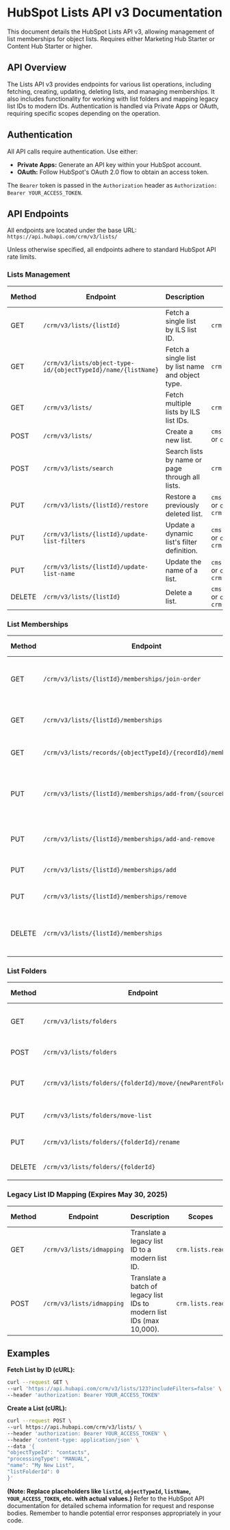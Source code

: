 # HubSpot Lists API v3 Documentation

This document details the HubSpot Lists API v3, allowing management of list memberships for object lists.  Requires either Marketing Hub Starter or Content Hub Starter or higher.

## API Overview

The Lists API v3 provides endpoints for various list operations, including fetching, creating, updating, deleting lists, and managing memberships.  It also includes functionality for working with list folders and mapping legacy list IDs to modern IDs.  Authentication is handled via Private Apps or OAuth, requiring specific scopes depending on the operation.

## Authentication

All API calls require authentication.  Use either:

* **Private Apps:** Generate an API key within your HubSpot account.
* **OAuth:**  Follow HubSpot's OAuth 2.0 flow to obtain an access token.

The `Bearer` token is passed in the `Authorization` header as `Authorization: Bearer YOUR_ACCESS_TOKEN`.


## API Endpoints

All endpoints are located under the base URL: `https://api.hubapi.com/crm/v3/lists/`

Unless otherwise specified, all endpoints adhere to standard HubSpot API rate limits.


### Lists Management

| Method | Endpoint                      | Description                                                                        | Scopes                                         | Response Code |
|--------|-------------------------------|------------------------------------------------------------------------------------|-------------------------------------------------|----------------|
| GET    | `/crm/v3/lists/{listId}`        | Fetch a single list by ILS list ID.                                              | `crm.lists.read`                               | 200            |
| GET    | `/crm/v3/lists/object-type-id/{objectTypeId}/name/{listName}` | Fetch a single list by list name and object type.                               | `crm.lists.read`                               | 200            |
| GET    | `/crm/v3/lists/`               | Fetch multiple lists by ILS list IDs.                                             | `crm.lists.read`                               | 200            |
| POST   | `/crm/v3/lists/`               | Create a new list.                                                                 | `cms.membership.access_groups.write` or `crm.lists.write` | 200            |
| POST   | `/crm/v3/lists/search`         | Search lists by name or page through all lists.                                   | `crm.lists.read`                               | 200            |
| PUT    | `/crm/v3/lists/{listId}/restore` | Restore a previously deleted list.                                                | `cms.membership.access_groups.write` or `crm.lists.write` and `crm.lists.read` | 204            |
| PUT    | `/crm/v3/lists/{listId}/update-list-filters` | Update a dynamic list's filter definition.                                      | `cms.membership.access_groups.write` or `crm.lists.write` and `crm.lists.read` | 200            |
| PUT    | `/crm/v3/lists/{listId}/update-list-name` | Update the name of a list.                                                        | `cms.membership.access_groups.write` or `crm.lists.write` and `crm.lists.read` | 200            |
| DELETE | `/crm/v3/lists/{listId}`        | Delete a list.                                                                   | `cms.membership.access_groups.write` or `crm.lists.write` and `crm.lists.read` | 204            |


### List Memberships

| Method | Endpoint                                         | Description                                                                                                | Scopes                                         | Response Code |
|--------|-------------------------------------------------|------------------------------------------------------------------------------------------------------------|-------------------------------------------------|----------------|
| GET    | `/crm/v3/lists/{listId}/memberships/join-order` | Fetch list memberships ordered by added-to-list date.                                                    | `crm.lists.read`                               | 200            |
| GET    | `/crm/v3/lists/{listId}/memberships`             | Fetch list memberships ordered by record ID.                                                              | `crm.lists.read`                               | 200            |
| GET    | `/crm/v3/lists/records/{objectTypeId}/{recordId}/memberships` | Get lists a record is a member of.                                                                     | `crm.lists.read`                               | 200            |
| PUT    | `/crm/v3/lists/{listId}/memberships/add-from/{sourceListId}` | Add all records from a source list to a destination list.                                                | `cms.membership.access_groups.write` or `crm.lists.write` and `crm.lists.read` | 204            |
| PUT    | `/crm/v3/lists/{listId}/memberships/add-and-remove` | Add and/or remove records from a list.                                                                   | `cms.membership.access_groups.write` or `crm.lists.write` and `crm.lists.read` | 200            |
| PUT    | `/crm/v3/lists/{listId}/memberships/add`         | Add records to a list.                                                                                   | `cms.membership.access_groups.write` or `crm.lists.write` and `crm.lists.read` | 200            |
| PUT    | `/crm/v3/lists/{listId}/memberships/remove`      | Remove records from a list.                                                                                | `cms.membership.access_groups.write` or `crm.lists.write` and `crm.lists.read` | 200            |
| DELETE | `/crm/v3/lists/{listId}/memberships`             | Remove all records from a list (list itself remains).                                                     | `cms.membership.access_groups.write` or `crm.lists.write` and `crm.lists.read` | 204            |


### List Folders

| Method | Endpoint                               | Description                                                              | Scopes                                         | Response Code |
|--------|---------------------------------------|--------------------------------------------------------------------------|-------------------------------------------------|----------------|
| GET    | `/crm/v3/lists/folders`                | Retrieves a folder and its child folders.                               | `crm.lists.read`                               | 200            |
| POST   | `/crm/v3/lists/folders`                | Creates a new folder.                                                    | `cms.membership.access_groups.write` or `crm.lists.write` and `crm.lists.read` | 200            |
| PUT    | `/crm/v3/lists/folders/{folderId}/move/{newParentFolderId}` | Moves a folder to a new parent folder.                                    | `cms.membership.access_groups.write` or `crm.lists.write` and `crm.lists.read` | 200            |
| PUT    | `/crm/v3/lists/folders/move-list`      | Moves a list to a given folder.                                         | `cms.membership.access_groups.write` or `crm.lists.write` and `crm.lists.read` | 204            |
| PUT    | `/crm/v3/lists/folders/{folderId}/rename` | Renames a folder.                                                        | `cms.membership.access_groups.write` or `crm.lists.write` and `crm.lists.read` | 200            |
| DELETE | `/crm/v3/lists/folders/{folderId}`      | Deletes a folder.                                                        | `cms.membership.access_groups.write` or `crm.lists.write` and `crm.lists.read` | 204            |


### Legacy List ID Mapping (Expires May 30, 2025)

| Method | Endpoint                  | Description                                                                  | Scopes                | Response Code |
|--------|---------------------------|------------------------------------------------------------------------------|------------------------|----------------|
| GET    | `/crm/v3/lists/idmapping` | Translate a legacy list ID to a modern list ID.                           | `crm.lists.read`       | 200            |
| POST   | `/crm/v3/lists/idmapping` | Translate a batch of legacy list IDs to modern list IDs (max 10,000).       | `crm.lists.read`       | 200            |


## Examples

**Fetch List by ID (cURL):**

```bash
curl --request GET \
--url 'https://api.hubapi.com/crm/v3/lists/123?includeFilters=false' \
--header 'authorization: Bearer YOUR_ACCESS_TOKEN'
```

**Create a List (cURL):**

```bash
curl --request POST \
--url https://api.hubapi.com/crm/v3/lists/ \
--header 'authorization: Bearer YOUR_ACCESS_TOKEN' \
--header 'content-type: application/json' \
--data '{
"objectTypeId": "contacts",
"processingType": "MANUAL",
"name": "My New List",
"listFolderId": 0
}'
```

**(Note:  Replace placeholders like `listId`, `objectTypeId`, `listName`, `YOUR_ACCESS_TOKEN`,  etc. with actual values.)**  Refer to the HubSpot API documentation for detailed schema information for request and response bodies.  Remember to handle potential error responses appropriately in your code.
